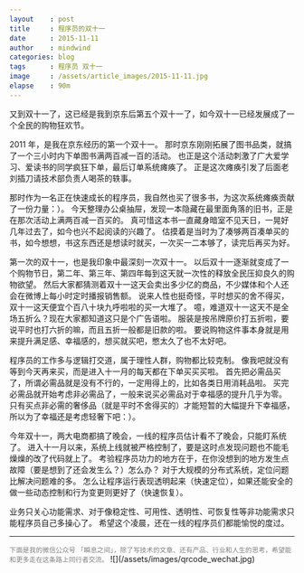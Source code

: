```yaml
---
layout    : post
title     : 程序员的双十一
date      : 2015-11-11
author    : mindwind
categories: blog
tags      : 程序员 双十一
image     : /assets/article_images/2015-11-11.jpg
elapse    : 90m
---
```



又到双十一了，这已经是我到京东后第五个双十一了，如今双十一已经发展成了一个全民的购物狂欢节。

2011 年，是我在京东经历的第一个双十一。
那时京东刚刚拓展了图书品类，就搞了一个三小时内下单图书满两百减一百的活动。
也正是这个活动刺激了广大爱学习、爱读书的同学疯狂下单，最后订单系统瘫痪了。
正是这次瘫痪引发了后面老刘插刀请技术部负责人喝茶的轶事。

那时作为一名正在快速成长的程序员，我自然也买了很多书，为这次系统瘫痪贡献了一份力量：）。
今天整理办公桌抽屉，发现一本隐藏在最里面角落的旧书，正是在那次活动上满两百减一百买的。
真可惜这本书一直藏身暗室不见天日，一晃好几年过去了，如今也兴不起阅读的兴趣了。
估摸着是当时为了凑够两百凑单买的书，如今想想，书这东西还是想读时就买，一次买一二本够了，读完后再买为好。

第一次的双十一，也是我印象中最深刻一次双十一。
以后双十一逐渐就变成了一个购物节日，第二年、第三年、第四年每到这天就一次性的释放全民压抑良久的购物欲望。
然后大家都猜测着双十一这天会卖出多少亿的商品，不少媒体和个人还会在微博上每小时定时播报销售额。
说来人性也挺奇怪，平时想买的舍不得买，双十一这天便宜个百八十块九呼啦啦的买一大堆了。
噫，难道双十一这天不是全场五折么？现在大家都知道这只是个广告语啦。
服装是按吊牌原价打五折啦，要说平时也打六折的嘛，而且五折一般都是旧款的啦。
要说购物这件事本身就是用来提升满足感、幸福感的，想买就买吧，憋太久了也不太好吧。

程序员的工作多与逻辑打交道，属于理性人群，购物都比较克制。
像我吧就没有等到今天再来买，而是进入十一月的每天都在下单买买买啦。
首先把必需品买了，所谓必需品就是没有不行的，一定用得上的，比如各类日用消耗品啦。
买完必需品就开始考虑非必需品了，一般来说买必需品对于幸福感的提升几乎为零。
只有买点非必需的奢侈品（就是平时不舍得买的）才能短暂的大幅提升下幸福感，所以为了幸福还是考虑轻奢下吧：）。

今年双十一，两大电商都搞了晚会，一线的程序员估计看不了晚会，只能盯系统了。
进入十一月以来，系统上线就被严格控制了，要是这时点发现问题也不能毛燥燥的改了代码就上了。
考验程序员功力的地方在于，在你没想到的地方发生点故障（要是想到了还会发生么？）怎么办？
对于大规模的分布式系统，定位问题比解决问题难的多。
怎么让程序运行表现透明起来（快速定位），如果还能安全的做一些动态控制和行为变更则更好了（快速恢复）。

业务只关心功能需求、对于像稳定性、可用性、透明性、可恢复性等非功能需求只能程序员自己多操心了。
希望这个凌晨，还在一线的程序员们都能愉悦的度过。


---
<small style="color:gray">
下面是我的微信公众号 「瞬息之间」，除了写技术的文章、还有产品、行业和人生的思考，希望能和更多走在这条路上同行者交流。
</small>  
![](/assets/images/qrcode_wechat.jpg)
